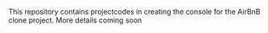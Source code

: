 This repository contains projectcodes in creating the console for the AirBnB clone project. More details coming soon
